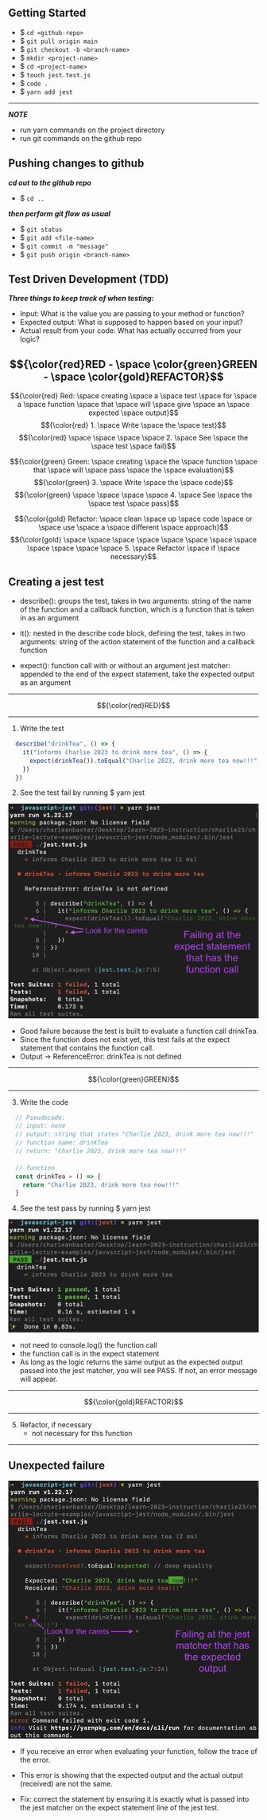 ## Getting Started
- $ `cd <github-repo>`
- $ `git pull origin main`
- $ `git checkout -b <branch-name>`
- $ `mkdir <project-name>`
- $ `cd <project-name>`
- $ `touch jest.test.js`
- $ `code .`
- $ `yarn add jest`

***
***NOTE***
- run yarn commands on the project directory
- run git commands on the github repo

## Pushing changes to github
***cd out to the github repo***
- $ `cd ..`  

***then perform git flow as usual***
- $ `git status`
- $ `git add <file-name>`
- $ `git commit -m "message"`
- $ `git push origin <branch-name>`

## Test Driven Development (TDD)
***Three things to keep track of when testing:***
- Input: What is the value you are passing to your method or function?
- Expected output: What is supposed to happen based on your input?
- Actual result from your code: What has actually occurred from your logic?

## $${\color{red}RED - \space \color{green}GREEN - \space \color{gold}REFACTOR}$$ 

  $${\color{red} Red: \space creating \space a \space test \space for \space a \space function \space that \space will \space give \space an \space expected \space output}$$
  $${\color{red} 1. \space Write \space the \space test}$$
  $${\color{red} \space \space \space \space 2. \space See \space the \space test \space fail}$$

  $${\color{green} Green: \space creating \space the \space function \space that \space will \space pass \space the \space evaluation}$$
  $${\color{green} 3. \space Write \space the \space code}$$
  $${\color{green} \space \space \space \space 4. \space See \space the \space test \space pass}$$

  $${\color{gold} Refactor: \space clean \space up \space code \space or \space use \space a \space different \space approach}$$
  $${\color{gold} \space \space \space  \space \space \space  \space \space \space \space \space \space 5. \space Refactor \space if \space necessary}$$

## Creating a jest test
- describe(): groups the test, takes in two arguments:
  string of the name of the function and a callback function, which is a function that is taken in as an argument

- it(): nested in the describe code block, defining the test, takes in two arguments:
  string of the action statement of the function and a callback function

- expect(): function call with or without an argument
jest matcher: appended to the end of the expect statement, take the expected output as an argument

***
$${\color{red}RED}$$
***

1. Write the test
```js
  describe("drinkTea", () => {
    it("informs Charlie 2023 to drink more tea", () => {
      expect(drinkTea()).toEqual("Charlie 2023, drink more tea now!!!")
    })
  })
```

2. See the test fail by running $ yarn jest  

![Good failure](assets/fail.png)  
- Good failure because the test is built to evaluate a function call drinkTea.  
- Since the function does not exist yet, this test fails at the expect statement that contains the function call.  
- Output -> ReferenceError: drinkTea is not defined

***
$${\color{green}GREEN}$$
***

3. Write the code
```js
  // Pseudocode:
  // input: none
  // output: string that states "Charlie 2023, drink more tea now!!!"
  // function name: drinkTea
  // return: "Charlie 2023, drink more tea now!!!"

  // function
  const drinkTea = () => {
    return "Charlie 2023, drink more tea now!!!"
  }
```

4. See the test pass by running $ yarn jest  

![Pass](assets/pass.png)  

  - not need to console.log() the function call
  - the function call is in the expect statement
  - As long as the logic returns the same output as the expected output passed into the jest matcher, you will see PASS. If not, an error message will appear.

***
$${\color{gold}REFACTOR}$$
***

5. Refactor, if necessary  
    - not necessary for this function

***


## Unexpected failure
![Error](assets/unexpected-fail.png)  

- If you receive an error when evaluating your function, follow the trace of the error.

- This error is showing that the expected output and the actual output (received) are not the same.

- Fix: correct the statement by ensuring it is exactly what is passed into the jest matcher on the expect statement line of the jest test.

